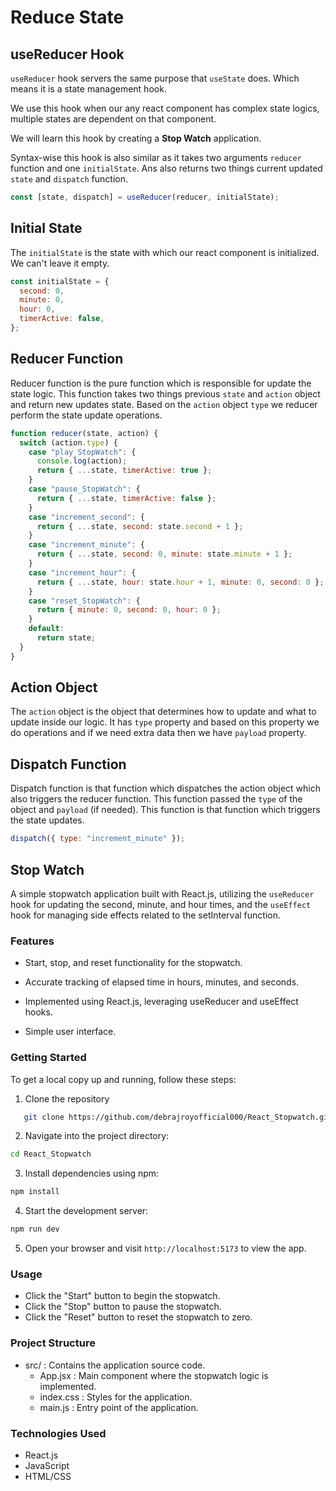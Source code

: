 # Reduce State

## useReducer Hook

`useReducer` hook servers the same purpose that `useState` does. Which means it is a state management hook.

We use this hook when our any react component has complex state logics, multiple states are dependent on that component.

We will learn this hook by creating a **Stop Watch** application.

Syntax-wise this hook is also similar as it takes two arguments `reducer` function and one `initialState`. Ans also returns two things current updated `state` and `dispatch` function.

```javascript
const [state, dispatch] = useReducer(reducer, initialState);
```

## Initial State

The `initialState` is the state with which our react component is initialized. We can't leave it empty.

```javascript
const initialState = {
  second: 0,
  minute: 0,
  hour: 0,
  timerActive: false,
};
```

## Reducer Function

Reducer function is the pure function which is responsible for update the state logic. This function takes two things previous `state` and `action` object and return new updates state. Based on the `action` object `type` we reducer perform the state update operations.

```javascript
function reducer(state, action) {
  switch (action.type) {
    case "play_StopWatch": {
      console.log(action);
      return { ...state, timerActive: true };
    }
    case "pause_StopWatch": {
      return { ...state, timerActive: false };
    }
    case "increment_second": {
      return { ...state, second: state.second + 1 };
    }
    case "increment_minute": {
      return { ...state, second: 0, minute: state.minute + 1 };
    }
    case "increment_hour": {
      return { ...state, hour: state.hour + 1, minute: 0, second: 0 };
    }
    case "reset_StopWatch": {
      return { minute: 0, second: 0, hour: 0 };
    }
    default:
      return state;
  }
}
```

## Action Object

The `action` object is the object that determines how to update and what to update inside our logic. It has `type` property and based on this property we do operations and if we need extra data then we have `payload` property.

## Dispatch Function

Dispatch function is that function which dispatches the action object which also triggers the reducer function. This function passed the `type` of the object and `payload` (if needed). This function is that function which triggers the state updates.

```javascript
dispatch({ type: "increment_minute" });
```

## Stop Watch

A simple stopwatch application built with React.js, utilizing the `useReducer` hook for updating the second, minute, and hour times, and the `useEffect` hook for managing side effects related to the setInterval function.

### Features

- Start, stop, and reset functionality for the stopwatch.

- Accurate tracking of elapsed time in hours, minutes, and seconds.

- Implemented using React.js, leveraging useReducer and useEffect hooks.

- Simple user interface.

### Getting Started

To get a local copy up and running, follow these steps:

1. Clone the repository

```bash
   git clone https://github.com/debrajroyofficial000/React_Stopwatch.git
```

2. Navigate into the project directory:

```bash
cd React_Stopwatch
```

3. Install dependencies using npm:

```bash
npm install
```

4. Start the development server:

```bash
npm run dev
```

5. Open your browser and visit `http://localhost:5173` to view the app.

### Usage

- Click the "Start" button to begin the stopwatch.
- Click the "Stop" button to pause the stopwatch.
- Click the "Reset" button to reset the stopwatch to zero.

### Project Structure

- src/ : Contains the application source code.
  - App.jsx : Main component where the stopwatch logic is implemented.
  - index.css : Styles for the application.
  - main.js : Entry point of the application.

### Technologies Used

- React.js
- JavaScript
- HTML/CSS

